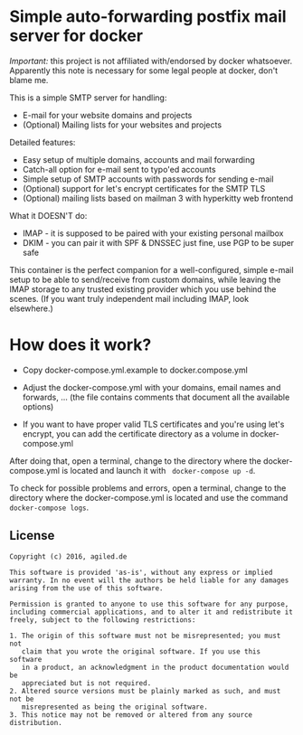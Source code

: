 
# Simple auto-forwarding postfix mail server for docker

*Important:* this project is not affiliated with/endorsed by docker
whatsoever. Apparently this note is necessary for some legal people at
docker, don't blame me.

This is a simple SMTP server for handling:
- E-mail for your website domains and projects
- (Optional) Mailing lists for your websites and projects

Detailed features:
- Easy setup of multiple domains, accounts and mail forwarding
- Catch-all option for e-mail sent to typo'ed accounts
- Simple setup of SMTP accounts with passwords for sending e-mail
- (Optional) support for let's encrypt certificates for the SMTP TLS
- (Optional) mailing lists based on mailman 3 with hyperkitty web frontend

What it DOESN'T do:
- IMAP - it is supposed to be paired with your existing personal mailbox
- DKIM - you can pair it with SPF & DNSSEC just fine, use PGP to be super safe

This container is the perfect companion for a well-configured, simple e-mail
setup to be able to send/receive from custom domains, while leaving the IMAP
storage to any trusted existing provider which you use behind the scenes.
(If you want truly independent mail including IMAP, look elsewhere.)

# How does it work?

- Copy docker-compose.yml.example to docker.compose.yml

- Adjust the docker-compose.yml with your domains, email names and forwards,
  ... (the file contains comments that document all the available options)

- If you want to have proper valid TLS certificates and you're using let's
  encrypt, you can add the certificate directory as a volume in
  docker-compose.yml

After doing that, open a terminal, change to the directory where the
docker-compose.yml is located and launch it with ``` docker-compose up -d```.

To check for possible problems and errors, open a terminal, change to the
directory where the docker-compose.yml is located and use the command
``` docker-compose logs```.

## License

```
Copyright (c) 2016, agiled.de

This software is provided 'as-is', without any express or implied
warranty. In no event will the authors be held liable for any damages
arising from the use of this software.

Permission is granted to anyone to use this software for any purpose,
including commercial applications, and to alter it and redistribute it
freely, subject to the following restrictions:

1. The origin of this software must not be misrepresented; you must not
   claim that you wrote the original software. If you use this software
   in a product, an acknowledgment in the product documentation would be
   appreciated but is not required.
2. Altered source versions must be plainly marked as such, and must not be
   misrepresented as being the original software.
3. This notice may not be removed or altered from any source distribution.
```

